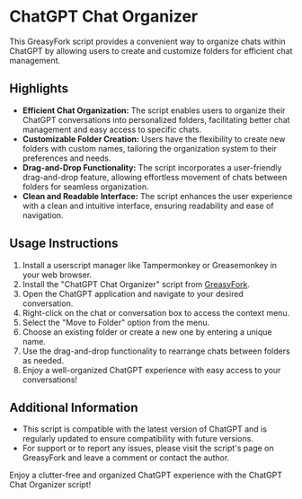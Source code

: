 # ChatGPT Chat Organizer

This GreasyFork script provides a convenient way to organize chats within ChatGPT by allowing users to create and customize folders for efficient chat management.

## Highlights

- **Efficient Chat Organization:** The script enables users to organize their ChatGPT conversations into personalized folders, facilitating better chat management and easy access to specific chats.
- **Customizable Folder Creation:** Users have the flexibility to create new folders with custom names, tailoring the organization system to their preferences and needs.
- **Drag-and-Drop Functionality:** The script incorporates a user-friendly drag-and-drop feature, allowing effortless movement of chats between folders for seamless organization.
- **Clean and Readable Interface:** The script enhances the user experience with a clean and intuitive interface, ensuring readability and ease of navigation.

## Usage Instructions

1. Install a userscript manager like Tampermonkey or Greasemonkey in your web browser.
2. Install the "ChatGPT Chat Organizer" script from [GreasyFork](https://www.greasyfork.org/en/scripts/XXXXXX-chatgpt-chat-organizer).
3. Open the ChatGPT application and navigate to your desired conversation.
4. Right-click on the chat or conversation box to access the context menu.
5. Select the "Move to Folder" option from the menu.
6. Choose an existing folder or create a new one by entering a unique name.
7. Use the drag-and-drop functionality to rearrange chats between folders as needed.
8. Enjoy a well-organized ChatGPT experience with easy access to your conversations!

## Additional Information

- This script is compatible with the latest version of ChatGPT and is regularly updated to ensure compatibility with future versions.
- For support or to report any issues, please visit the script's page on GreasyFork and leave a comment or contact the author.

Enjoy a clutter-free and organized ChatGPT experience with the ChatGPT Chat Organizer script!